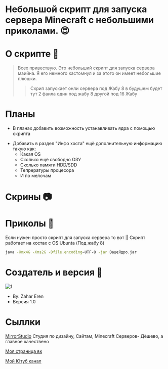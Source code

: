 # Небольшой скрипт для запуска сервера Minecraft с небольшими приколами. 😍


# О скрипте 🤔
>Всех привествую. Это небольший скрипт для запуска сервера маийна. Я его немного кастомнул и за этого он имеет небольшие плюшки. 
>>Скрип запускает онли сервера под Жабу 8 в будушем будет тут 2 фаила один под жабу 8 другой под 16 Жабу


# Планы
- В планах добавить возможность устанавливать ядра с помощью скрипта
+ Добавить в раздел "Инфо хоста" ещё дополнительную информацию такую как: 
  + Какая OS 
  + Сколько ещё свободно ОЗУ 
  + Сколько памяти HDD/SDD 
  + Тепрературы процесора 
  + И по мелочам
# Скрины 📷


# Приколы 🤗
Если нужен просто скрипт для запуска сервера то вот || Скрипт работает на хостах с OS Ubunta
(Под жабу 8)

``` sh
java -Xmx4G -Xms2G -Dfile.encoding=UTF-8 -jar ВашеЯдро.jar
```

# Создатель и версия 🧐
![1](https://i.ytimg.com/vi/1N5IY9Ksc5I/maxresdefault.jpg)








+ By: Zahar Eren
+ Версия 1.0

# Сыллки
[MirrorStudio](https://discord.gg/mrGcwhTyMg) Студия по дизайну, Сайтам, Minecraft Серверов- Дёшево, а главное качествено

[Моя страница вк](https://vk.com/zahareren)

[Мой Ютуб канал](https://www.youtube.com/c/ZakharEren)
